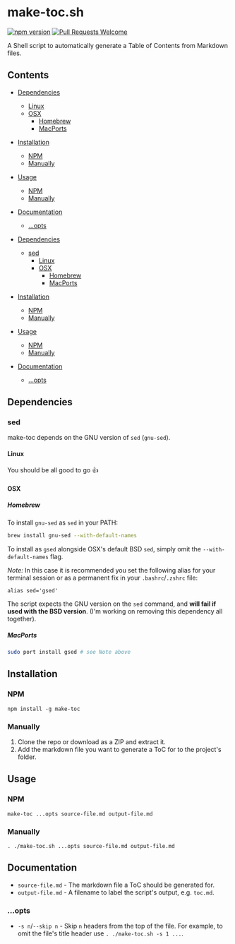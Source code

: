 # make-toc.sh
[![npm version](https://badge.fury.io/js/make-toc.svg)](https://badge.fury.io/js/make-toc)
<a href="https://github.com/bkrem/make-toc.sh/pulls"><img alt="Pull Requests Welcome" src="https://img.shields.io/badge/PRs-welcome-brightgreen.svg?style=flat-square"></a>

A Shell script to automatically generate a Table of Contents from Markdown files.


## Contents
- [Dependencies](#dependencies)
    - [Linux](#linux)
    - [OSX](#osx)
        - [Homebrew](#homebrew)
        - [MacPorts](#macports)
- [Installation](#installation)
    - [NPM](#npm)
    - [Manually](#manually)
- [Usage](#usage)
    - [NPM](#npm-1)
    - [Manually](#manually-1)
- [Documentation](#documentation)
    - [...opts](#opts)

- [Dependencies](#dependencies)
    - [sed](#sed)
        - [Linux](#linux)
        - [OSX](#osx)
            - [Homebrew](#homebrew)
            - [MacPorts](#macports)
- [Installation](#installation)
    - [NPM](#npm)
    - [Manually](#manually)
- [Usage](#usage)
    - [NPM](#npm-1)
    - [Manually](#manually-1)
- [Documentation](#documentation)
    - [...opts](#opts)


## Dependencies
### sed
make-toc depends on the GNU version of `sed` (`gnu-sed`).

#### Linux
You should be all good to go :+1:

#### OSX
##### Homebrew
To install `gnu-sed` as `sed` in your PATH:
```sh
brew install gnu-sed --with-default-names
```
To install as `gsed` alongside OSX's default BSD `sed`, simply omit the `--with-default-names` flag.

_Note:_ In this case it is recommended you set the following alias for your terminal session or as a permanent fix in your `.bashrc`/`.zshrc` file:
```
alias sed='gsed'
```
The script expects the GNU version on the `sed` command, and **will fail if used with the BSD version**. (I'm working on removing this dependency all together).

##### MacPorts
```sh
sudo port install gsed # see Note above
```


## Installation
### NPM
```
npm install -g make-toc
```

### Manually
1. Clone the repo or download as a ZIP and extract it.
2. Add the markdown file you want to generate a ToC for to the project's folder.


## Usage
### NPM
```
make-toc ...opts source-file.md output-file.md
```

### Manually
```
. ./make-toc.sh ...opts source-file.md output-file.md
```


## Documentation
- `source-file.md` - The markdown file a ToC should be generated for.
- `output-file.md` - A filename to label the script's output, e.g. `toc.md`.

### ...opts
- `-s n`/`--skip n` - Skip `n` headers from the top of the file. For example, to omit the file's title header use `. ./make-toc.sh -s 1 ...`.
